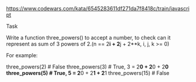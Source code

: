 https://www.codewars.com/kata/6545283611df271da7f8418c/train/javascript

Task

Write a function three_powers() to accept a number, to check can it represent as sum of 3 powers of 2.(n == 2**i + 2**j + 2**k, i, j, k >= 0)

For example:

three_powers(2)  # False
three_powers(3)  # True, 3 = 2**0 + 2**0 + 2**0
three_powers(5)  # True, 5 = 2**0 + 2**1 + 2**1
three_powers(15)  # False

